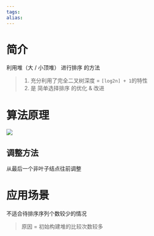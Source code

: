 ```yaml
---
tags: 
alias:
---
```

# 简介
利用堆（大 / 小顶堆） 进行排序 的方法

> 1.  充分利用了完全二叉树深度 = `[log2n] + 1`的特性
> 2.  是 简单选择排序 的优化 & 改进

# 算法原理
![](https://img-blog.csdnimg.cn/img_convert/827595e0a882f0abb4c757d6a2340cc1.png)
## 调整方法
从最后一个非叶子结点往前调整
# 应用场景

不适合待排序序列个数较少的情况

> 原因 = 初始构建堆的比较次数较多








